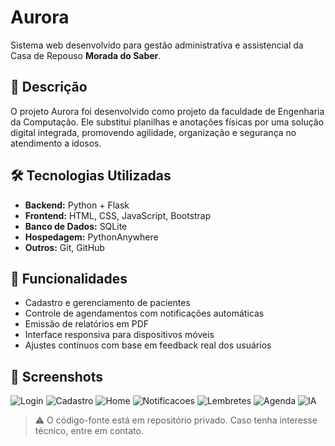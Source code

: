 # Aurora

Sistema web desenvolvido para gestão administrativa e assistencial da Casa de Repouso **Morada do Saber**.

## 📌 Descrição

O projeto Aurora foi desenvolvido como projeto da faculdade de Engenharia da Computação. Ele substitui planilhas e anotações físicas por uma solução digital integrada, promovendo agilidade, organização e segurança no atendimento a idosos.

## 🛠 Tecnologias Utilizadas

- **Backend:** Python + Flask
- **Frontend:** HTML, CSS, JavaScript, Bootstrap
- **Banco de Dados:** SQLite
- **Hospedagem:** PythonAnywhere
- **Outros:** Git, GitHub

## 🔧 Funcionalidades

- Cadastro e gerenciamento de pacientes
- Controle de agendamentos com notificações automáticas
- Emissão de relatórios em PDF
- Interface responsiva para dispositivos móveis
- Ajustes contínuos com base em feedback real dos usuários

## 📸 Screenshots

![Login](https://github.com/user-attachments/assets/2f1c06f1-d1f4-4df6-92a4-543db7ff9d86)
![Cadastro](https://github.com/user-attachments/assets/b615b9f4-147a-4159-aa48-f5a9caa56181)
![Home](https://github.com/user-attachments/assets/f218c1ff-4d36-474b-a73b-7a5055a61a6c)
![Notificacoes](https://github.com/user-attachments/assets/3854e244-2837-4c4e-aafe-54d80f3921d4)
![Lembretes](https://github.com/user-attachments/assets/21b808ac-3b94-4181-90cc-297266f5de08)
![Agenda](https://github.com/user-attachments/assets/5e63c4fc-9f69-40dc-be23-2604ea0d0344)
![IA](https://github.com/user-attachments/assets/d0cd00eb-4ffa-4b55-85c8-5ac3dba46f69)

> ⚠️ O código-fonte está em repositório privado. Caso tenha interesse técnico, entre em contato.

